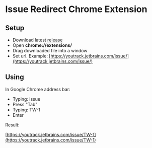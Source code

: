 # Issue Redirect Chrome Extension

## Setup

- Download latest [release](https://github.com/jincod/issue-redirect-chrome-extension/releases/latest)	
- Open **chrome://extensions/**
- Drag downloaded file into a window
- Set url. Example: [https://youtrack.jetbrains.com/issue/](https://youtrack.jetbrains.com/issue/)

## Using

In Google Chrome address bar:

- Typing: issue
- Press "Tab"
- Typing: TW-1
- Enter

Result:

[https://youtrack.jetbrains.com/issue/TW-1](https://youtrack.jetbrains.com/issue/TW-1)
